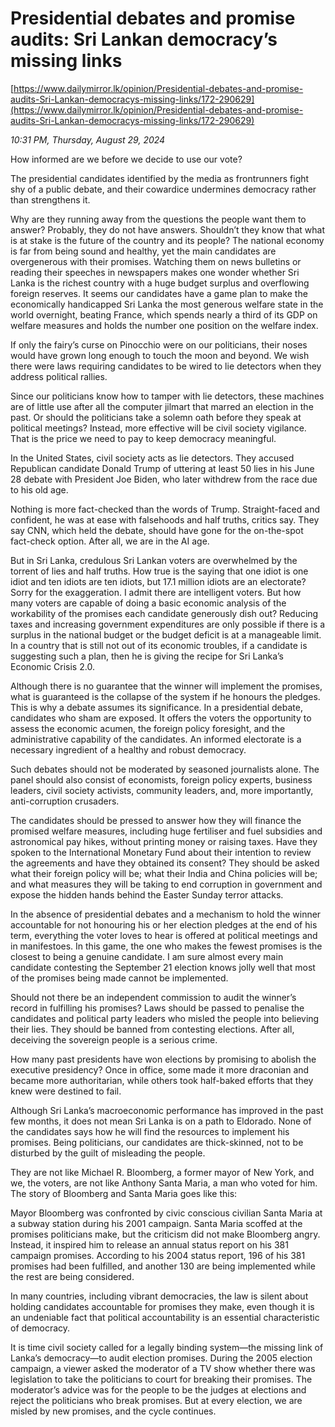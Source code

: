 # Presidential debates and promise audits: Sri Lankan democracy’s missing links

[https://www.dailymirror.lk/opinion/Presidential-debates-and-promise-audits-Sri-Lankan-democracys-missing-links/172-290629](https://www.dailymirror.lk/opinion/Presidential-debates-and-promise-audits-Sri-Lankan-democracys-missing-links/172-290629)

*10:31 PM, Thursday, August 29, 2024*

How informed are we before we decide to use our vote?

The presidential candidates identified by the media as frontrunners fight shy of a public debate, and their cowardice undermines democracy rather than strengthens it.

Why are they running away from the questions the people want them to answer? Probably, they do not have answers. Shouldn’t they know that what is at stake is the future of the country and its people? The national economy is far from being sound and healthy, yet the main candidates are overgenerous with their promises. Watching them on news bulletins or reading their speeches in newspapers makes one wonder whether Sri Lanka is the richest country with a huge budget surplus and overflowing foreign reserves. It seems our candidates have a game plan to make the economically handicapped Sri Lanka the most generous welfare state in the world overnight, beating France, which spends nearly a third of its GDP on welfare measures and holds the number one position on the welfare index.

If only the fairy’s curse on Pinocchio were on our politicians, their noses would have grown long enough to touch the moon and beyond. We wish there were laws requiring candidates to be wired to lie detectors when they address political rallies.

Since our politicians know how to tamper with lie detectors, these machines are of little use after all the computer jilmart that marred an election in the past. Or should the politicians take a solemn oath before they speak at political meetings? Instead, more effective will be civil society vigilance. That is the price we need to pay to keep democracy meaningful.

In the United States, civil society acts as lie detectors. They accused Republican candidate Donald Trump of uttering at least 50 lies in his June 28 debate with President Joe Biden, who later withdrew from the race due to his old age.

Nothing is more fact-checked than the words of Trump. Straight-faced and confident, he was at ease with falsehoods and half truths, critics say. They say CNN, which held the debate, should have gone for the on-the-spot fact-check option. After all, we are in the AI age.

But in Sri Lanka, credulous Sri Lankan voters are overwhelmed by the torrent of lies and half truths. How true is the saying that one idiot is one idiot and ten idiots are ten idiots, but 17.1 million idiots are an electorate? Sorry for the exaggeration. I admit there are intelligent voters. But how many voters are capable of doing a basic economic analysis of the workability of the promises each candidate generously dish out? Reducing taxes and increasing government expenditures are only possible if there is a surplus in the national budget or the budget deficit is at a manageable limit. In a country that is still not out of its economic troubles, if a candidate is suggesting such a plan, then he is giving the recipe for Sri Lanka’s Economic Crisis 2.0.

Although there is no guarantee that the winner will implement the promises, what is guaranteed is the collapse of the system if he honours the pledges. This is why a debate assumes its significance. In a presidential debate, candidates who sham are exposed. It offers the voters the opportunity to assess the economic acumen, the foreign policy foresight, and the administrative capability of the candidates. An informed electorate is a necessary ingredient of a healthy and robust democracy.

Such debates should not be moderated by seasoned journalists alone. The panel should also consist of economists, foreign policy experts, business leaders, civil society activists, community leaders, and, more importantly, anti-corruption crusaders.

The candidates should be pressed to answer how they will finance the promised welfare measures, including huge fertiliser and fuel subsidies and astronomical pay hikes, without printing money or raising taxes. Have they spoken to the International Monetary Fund about their intention to review the agreements and have they obtained its consent? They should be asked what their foreign policy will be; what their India and China policies will be; and what measures they will be taking to end corruption in government and expose the hidden hands behind the Easter Sunday terror attacks.

In the absence of presidential debates and a mechanism to hold the winner accountable for not honouring his or her election pledges at the end of his term, everything the voter loves to hear is offered at political meetings and in manifestoes. In this game, the one who makes the fewest promises is the closest to being a genuine candidate. I am sure almost every main candidate contesting the September 21 election knows jolly well that most of the promises being made cannot be implemented.

Should not there be an independent commission to audit the winner’s record in fulfilling his promises? Laws should be passed to penalise the candidates and political party leaders who misled the people into believing their lies. They should be banned from contesting elections. After all, deceiving the sovereign people is a serious crime.

How many past presidents have won elections by promising to abolish the executive presidency? Once in office, some made it more draconian and became more authoritarian, while others took half-baked efforts that they knew were destined to fail.

Although Sri Lanka’s macroeconomic performance has improved in the past few months, it does not mean Sri Lanka is on a path to Eldorado. None of the candidates says how he will find the resources to implement his promises. Being politicians, our candidates are thick-skinned, not to be disturbed by the guilt of misleading the people.

They are not like Michael R. Bloomberg, a former mayor of New York, and we, the voters, are not like Anthony Santa Maria, a man who voted for him. The story of Bloomberg and Santa Maria goes like this:

Mayor Bloomberg was confronted by civic conscious civilian Santa Maria at a subway station during his 2001 campaign. Santa Maria scoffed at the promises politicians make, but the criticism did not make Bloomberg angry. Instead, it inspired him to release an annual status report on his 381 campaign promises. According to his 2004 status report, 196 of his 381 promises had been fulfilled, and another 130 are being implemented while the rest are being considered.

In many countries, including vibrant democracies, the law is silent about holding candidates accountable for promises they make, even though it is an undeniable fact that political accountability is an essential characteristic of democracy.

It is time civil society called for a legally binding system—the missing link of Lanka’s democracy—to audit election promises. During the 2005 election campaign, a viewer asked the moderator of a TV show whether there was legislation to take the politicians to court for breaking their promises. The moderator’s advice was for the people to be the judges at elections and reject the politicians who break promises. But at every election, we are misled by new promises, and the cycle continues.

